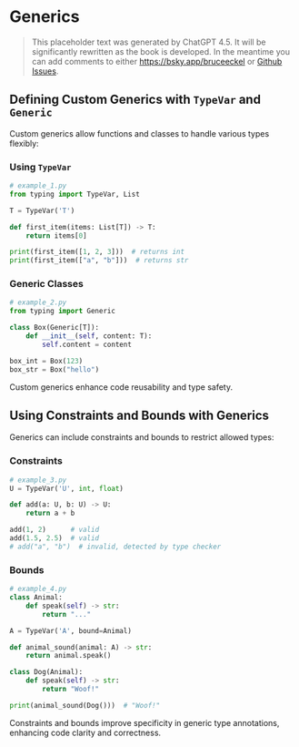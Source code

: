 # Generics

> This placeholder text was generated by ChatGPT 4.5.
> It will be significantly rewritten as the book is developed.
> In the meantime you can add comments to either <https://bsky.app/bruceeckel> or [Github Issues](https://github.com/ThinkingInTypes/ThinkingInTypes.github.io/issues).

## Defining Custom Generics with `TypeVar` and `Generic`

Custom generics allow functions and classes to handle various types flexibly:

### Using `TypeVar`

```python
# example_1.py
from typing import TypeVar, List

T = TypeVar('T')

def first_item(items: List[T]) -> T:
    return items[0]

print(first_item([1, 2, 3]))  # returns int
print(first_item(["a", "b"]))  # returns str
```

### Generic Classes

```python
# example_2.py
from typing import Generic

class Box(Generic[T]):
    def __init__(self, content: T):
        self.content = content

box_int = Box(123)
box_str = Box("hello")
```

Custom generics enhance code reusability and type safety.

## Using Constraints and Bounds with Generics

Generics can include constraints and bounds to restrict allowed types:

### Constraints

```python
# example_3.py
U = TypeVar('U', int, float)

def add(a: U, b: U) -> U:
    return a + b

add(1, 2)      # valid
add(1.5, 2.5)  # valid
# add("a", "b")  # invalid, detected by type checker
```

### Bounds

```python
# example_4.py
class Animal:
    def speak(self) -> str:
        return "..."

A = TypeVar('A', bound=Animal)

def animal_sound(animal: A) -> str:
    return animal.speak()

class Dog(Animal):
    def speak(self) -> str:
        return "Woof!"

print(animal_sound(Dog()))  # "Woof!"
```

Constraints and bounds improve specificity in generic type annotations, enhancing code clarity and correctness.

